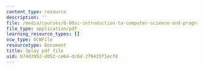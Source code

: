 ```yaml
---
content_type: resource
description: ''
file: /media/courses/6-00sc-introduction-to-computer-science-and-programming-spring-2011/b74d3952d052ce64dc6d279425f1ecfd_WbWb0u8bJrU.pdf
file_type: application/pdf
learning_resource_types: []
ocw_type: OCWFile
resourcetype: Document
title: 3play pdf file
uid: b74d3952-d052-ce64-dc6d-279425f1ecfd
---
```

